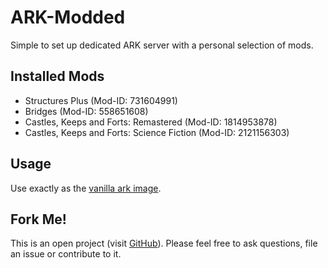 # ARK-Modded
Simple to set up dedicated ARK server with a personal selection of mods.

## Installed Mods
* Structures Plus (Mod-ID: 731604991)
* Bridges (Mod-ID: 558651608)
* Castles, Keeps and Forts: Remastered (Mod-ID: 1814953878)
* Castles, Keeps and Forts: Science Fiction (Mod-ID: 2121156303)

## Usage
Use exactly as the [vanilla ark image](https://github.com/Hetsh/docker-ark).

## Fork Me!
This is an open project (visit [GitHub](https://github.com/Hetsh/docker-ark-modded)).
Please feel free to ask questions, file an issue or contribute to it.
